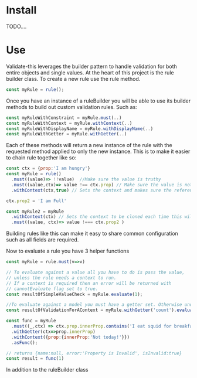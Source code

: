 # Install 

TODO....

# Use
Validate-this leverages the builder pattern to handle validation
for both entire objects and single values. At the heart of this 
project is the rule builder class. To create a new rule use the 
rule method.

```javascript
const myRule = rule();
```

Once you have an instance of a ruleBuilder you will be able to 
use its builder methods to build out custom validation rules. 
Such as:

```javascript
const myRuleWithConstraint = myRule.must(..)
const myRuleWithContext = myRule.withContext(..)
const myRuleWithDisplayName = myRule.withDisplayName(..)
const myRuleWithGetter = myRule.withGetter(..)
```

Each of these methods will return a new instance of the rule
with the requested method applied to only the new instance.
This is to make it easier to chain rule together like so:

```javascript
const ctx = {prop:'I am hungry'}
const myRule = rule()
  .must((value)=> !!value)  //Make sure the value is truthy
  .must((value,ctx)=> value !== ctx.prop) // Make sure the value is not equal prop
  .withContext(ctx,true) // Sets the context and makes sure the reference to the original model is preserved

ctx.prop2 = 'I am Full'

const myRule2 = myRule
  .withContext(ctx) // Sets the context to be cloned each time this will preserve the state of the context when withContext was called
  .must((value, ctx)=> value !=== ctx.prop2 )

```

Building rules like this can make it easy to share common 
configuration such as all fields are required.


Now to evaluate a rule you have 3 helper functions

```javascript
const myRule = rule.must(v=>v)

// To evaluate against a value all you have to do is pass the value,
// unless the rule needs a context to run.
// If a context is required then an error will be returned with
// cannotEvaluate flag set to true.  
const resultOfSimpleValueCheck = myRule.evaluate(1);

//To evaluate against a model you must have a getter set. Otherwise undefined will be returned
const resultOfValidationForAContext = myRule.withGetter('count').evaluateFor({count:2}) 

const func = myRule
  .must((_,ctx) => ctx.prop.innerProp.contains('I eat squid for breakfast'))
  .withGetter(ctx=>prop.innerProp)
  .withContext({prop:{innerProp:'Not today!'}})
  .asFunc();

// returns {name:null, error:'Property is Invalid', isInvalid:true}
const result = func(1)
```

In addition to the ruleBuilder class 